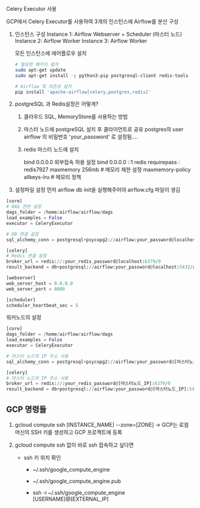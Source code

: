 Celery Executor 사용

GCP에서 Celery Executor를 사용하여 3개의 인스턴스에 Airflow를 분산 구성

1. 인스턴스 구성
   Instance 1: Airflow Webserver + Scheduler (마스터 노드)
   Instance 2: Airflow Worker
   Instance 3: Airflow Worker

   모든 인스턴스에 에어플로우 설치

   ```bash
   # 필요한 패키지 설치
   sudo apt-get update
   sudo apt-get install -y python3-pip postgresql-client redis-tools

   # Airflow 및 의존성 설치
   pip install 'apache-airflow[celery,postgres,redis]'
   ```

2. postgreSQL 과 Redis설정은 어떻게?

   1. 클라우드 SQL, MemoryStore를 사용하는 방법
   2. 마스터 노드에 postgreSQL 설치 후 클라이언트로 공유
      postgres의 user airflow 의 비밀번호 'your_password' 로 설정됨....

   3. redis 마스터 노드에 설치

      bind 0.0.0.0 외부접속 허용 설정
      bind 0.0.0.0 ::1
      redis requirepass : redis7927
      maxmemory 256mb # 메모리 제한 설정
      maxmemory-policy allkeys-lru # 메모리 정책

3. 설정파일 설정
   먼저 airflow db init을 실행해주어야 airflow.cfg 파일이 생김

```python
[core]
# DAG 관련 설정
dags_folder = /home/airflow/airflow/dags
load_examples = False
executor = CeleryExecutor

# DB 연결 설정
sql_alchemy_conn = postgresql+psycopg2://airflow:your_password@localhost:5432/airflow

[celery]
# Redis 연결 설정
broker_url = redis://:your_redis_password@localhost:6379/0
result_backend = db+postgresql://airflow:your_password@localhost:5432/airflow

[webserver]
web_server_host = 0.0.0.0
web_server_port = 8080

[scheduler]
scheduler_heartbeat_sec = 5
```

워커노드의 설정

```python
[core]
dags_folder = /home/airflow/airflow/dags
load_examples = False
executor = CeleryExecutor

# 마스터 노드의 IP 주소 사용
sql_alchemy_conn = postgresql+psycopg2://airflow:your_password@[마스터노드_IP]:5432/airflow

[celery]
# 마스터 노드의 IP 주소 사용
broker_url = redis://:your_redis_password@[마스터노드_IP]:6379/0
result_backend = db+postgresql://airflow:your_password@[마스터노드_IP]:5432/airflow
```

## GCP 명령들

1. gcloud compute ssh [INSTANCE_NAME] --zone=[ZONE]
   -> GCP는 로컬 머신의 SSH 키를 생성하고 GCP 프로젝트에 등록

2. gcloud compute ssh 없이 바로 ssh 접속하고 싶다면

   - ssh 키 위치 확인

     - ~/.ssh/google_compute_engine
     - ~/.ssh/google_compute_engine.pub

     - ssh -i ~/.ssh/google_compute_engine [USERNAME]@[EXTERNAL_IP]

